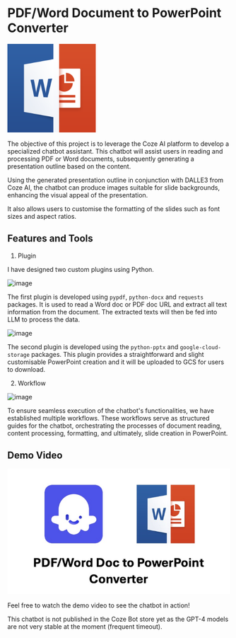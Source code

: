 # PDF/Word Document to PowerPoint Converter

<img width="200" src="assets/texttoppt.png">

The objective of this project is to leverage the Coze AI platform to develop a specialized chatbot assistant. This chatbot will assist users in reading and processing PDF or Word documents, subsequently generating a presentation outline based on the content.

Using the generated presentation outline in conjunction with DALLE3 from Coze AI, the chatbot can produce images suitable for slide backgrounds, enhancing the visual appeal of the presentation.

It also allows users to customise the formatting of the slides such as font sizes and aspect ratios.

## Features and Tools

1. Plugin

I have designed two custom plugins using Python.

<img width="560" alt="image" src="https://github.com/xeroxis-xs/Coze-AI-Word-PDF-To-PowerPoint-Converter/assets/29712501/1f1f30ba-22d3-4cb0-9748-1b573183be28">

The first plugin is developed using `pypdf`, `python-docx` and `requests` packages. It is used to read a Word doc or PDF doc URL and extract all text information from the document. The extracted texts will then be fed into LLM to process the data.


<img width="560" alt="image" src="https://github.com/xeroxis-xs/Coze-AI-Word-PDF-To-PowerPoint-Converter/assets/29712501/ca6db9b8-cd1b-46a1-9e98-0ad12324da4f">

The second plugin is developed using the `python-pptx` and `google-cloud-storage` packages. 
This plugin provides a straightforward and slight customisable PowerPoint creation and it will be uploaded to GCS for users to download. 

2. Workflow

<img width="819" alt="image" src="https://github.com/xeroxis-xs/Coze-AI-Word-PDF-To-PowerPoint-Converter/assets/29712501/af820664-c588-4d78-a3dd-8e4c878bdfd0">


To ensure seamless execution of the chatbot's functionalities, we have established multiple workflows. These workflows serve as structured guides for the chatbot, orchestrating the processes of document reading, content processing, formatting, and ultimately, slide creation in PowerPoint.

## Demo Video

[![Demo Video](thumbnail/thumbnail.jpeg)](http://www.youtube.com/watch?v=nRhoBi0DZZk "Demo Video")

Feel free to watch the demo video to see the chatbot in action!

This chatbot is not published in the Coze Bot store yet as the GPT-4 models are not very stable at the moment (frequent timeout).
